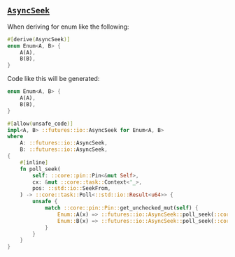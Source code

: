 ## [`AsyncSeek`](https://docs.rs/futures/0.3/futures/io/trait.AsyncSeek.html)

When deriving for enum like the following:

```rust
#[derive(AsyncSeek)]
enum Enum<A, B> {
    A(A),
    B(B),
}
```

Code like this will be generated:

```rust
enum Enum<A, B> {
    A(A),
    B(B),
}

#[allow(unsafe_code)]
impl<A, B> ::futures::io::AsyncSeek for Enum<A, B>
where
    A: ::futures::io::AsyncSeek,
    B: ::futures::io::AsyncSeek,
{
    #[inline]
    fn poll_seek(
        self: ::core::pin::Pin<&mut Self>,
        cx: &mut ::core::task::Context<'_>,
        pos: ::std::io::SeekFrom,
    ) -> ::core::task::Poll<::std::io::Result<u64>> {
        unsafe {
            match ::core::pin::Pin::get_unchecked_mut(self) {
                Enum::A(x) => ::futures::io::AsyncSeek::poll_seek(::core::pin::Pin::new_unchecked(x), cx, pos),
                Enum::B(x) => ::futures::io::AsyncSeek::poll_seek(::core::pin::Pin::new_unchecked(x), cx, pos),
            }
        }
    }
}
```
